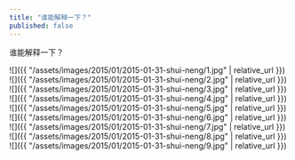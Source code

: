 ```yaml
---
title: "谁能解释一下？"
published: false
---
```

谁能解释一下？



![]({{ "/assets/images/2015/01/2015-01-31-shui-neng/1.jpg" | relative_url }})
![]({{ "/assets/images/2015/01/2015-01-31-shui-neng/2.jpg" | relative_url }})
![]({{ "/assets/images/2015/01/2015-01-31-shui-neng/3.jpg" | relative_url }})
![]({{ "/assets/images/2015/01/2015-01-31-shui-neng/4.jpg" | relative_url }})
![]({{ "/assets/images/2015/01/2015-01-31-shui-neng/5.jpg" | relative_url }})
![]({{ "/assets/images/2015/01/2015-01-31-shui-neng/6.jpg" | relative_url }})
![]({{ "/assets/images/2015/01/2015-01-31-shui-neng/7.jpg" | relative_url }})
![]({{ "/assets/images/2015/01/2015-01-31-shui-neng/8.jpg" | relative_url }})
![]({{ "/assets/images/2015/01/2015-01-31-shui-neng/9.jpg" | relative_url }})
